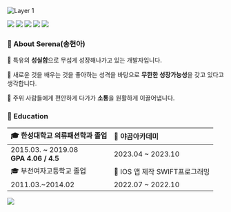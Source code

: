 ![Layer 1](https://github.com/serena0720/serena0720/assets/101619749/43b179b4-c8b6-4c44-9de9-3dabf5acbf66)

<img src="https://img.shields.io/badge/Swift-F05138?style=flat-square&logo=Swift&logoColor=white"/> <img src="https://img.shields.io/badge/iOS-000000?style=flat-square&logo=Apple&logoColor=white"/> <img src="https://img.shields.io/badge/XCode-147EFB?style=flat-square&logo=xcode&logoColor=white"/> <img src="https://img.shields.io/badge/GitHub-181717?style=flat-square&logo=github&logoColor=white"/> <img src="https://img.shields.io/badge/Git-F05032?style=flat-square&logo=Git&logoColor=white"/>

### 🧡 About Serena(송현아)
🌱 특유의 **성실함**으로 무섭게 성장해나가고 있는 개발자입니다. <br>

🌱 새로운 것을 배우는 것을 좋아하는 성격을 바탕으로 **무한한 성장가능성**을 갖고 있다고 생각합니다. <br>

🌱 주위 사람들에게 편안하게 다가가 **소통**을 원활하게 이끌어냅니다.

### 💛 Education
| 🎓 한성대학교 의류패션학과 졸업 | 🏫 야곰아카데미  |
|:---|:---|
| 2015.03. ~ 2019.08 <br> **GPA 4.06 / 4.5** | 2023.04 ~ 2023.10  |
| 🎓 부천여자고등학교 졸업 | 🏫 IOS 앱 제작 SWIFT프로그래밍 |
| 2011.03.~2014.02 | 2022.07 ~ 2022.10 |


  
<img src="https://github-readme-stats.vercel.app/api?username=serena0720&show_icons=true&theme=onedark&hide="/>
